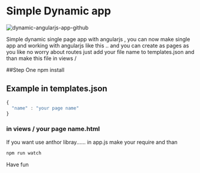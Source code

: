 # Simple Dynamic app 

![dynamic-angularjs-app-github](https://cloud.githubusercontent.com/assets/2475287/15540030/dd13b092-2285-11e6-9f39-87991c4fffe6.jpg)

Simple dynamic single page app with angularjs , you can now make single app and working with angularjs like this .. and you can create as pages as you like no worry about routes 
just add your file name to templates.json and than make this file in views /

##Step One npm install 

## Example in templates.json
```javascript
{
  "name" : "your page name"
}
```
### in views / your page name.html

If you want use anthor libray...... in app.js make your require and than 
```javascript
npm run watch 
```

Have fun



